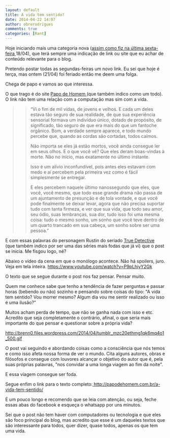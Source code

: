 ```yaml
---
layout: default
title: A vida tem sentido?
date: 2014-04-22 14:07
author: obrerodrigues
comments: true
categories: [Rant]
---
```

Hoje iniciando mais uma categoria nova (<a href="http://brenn0.wordpress.com/2014/04/17/palestra-contrate-os-hackers/" target="_blank">assim como fiz na última sexta-feira </a>18/04), que terá sempre uma indicação de link ou site que eu achar de conteúdo relevante para o blog.

Pretendo postar todas as segundas-feiras um novo link. Eu sei que hoje é terça, mas ontem (21/04) foi feriado então me deem uma folga.

Chega de papo e vamos ao que interessa.

O que trago é do site <a href="http://papodehomem.com.br/" target="_blank">Papo de Homem </a>(que também indico como um todo). O link não tem uma relação com a computação mas sim com a vida.

<blockquote>
<blockquote>“Vi o fim de mil vidas, de jovens e velhos. E cada um deles estava tão seguro de sua realidade, de que sua experiência sensorial formava um indivíduo único, dotado de propósito, de significado, tão seguro de que era mais do que um fantoche orgânico. Bom, a verdade sempre aparece, e todo mundo percebe que, quando as cordas são cortadas, todos caímos.

Não importa se eles já estão mortos, você ainda consegue ler em seus olhos. E o que você vê? Que eles deram boas-vindas à morte. Não no início, mas exatamente no último instante.

Isso é um alívio inconfundível, pois antes eles estavam com medo e aí percebem pela primeira vez como é fácil simplesmente se entregar.

E eles percebem naquele último nanossegundo que eles, que você, você mesmo, que todo esse grande drama não passa de um ajuntamento de presunção e de tola vontade, e que você pode finalmente se deixar levar, agora que não precisa suportar tudo com tanta firmeza, e ver que sua vida, que todo seu amor, seu ódio, suas lembranças, sua dor, tudo isso foi uma mesma coisa: tudo o mesmo sonho, um sonho que você teve dentro de um quarto trancado em sua cabeça, um sonho sobre ser uma pessoa.”</blockquote>
</blockquote>

E com essas palavras do personagem Rustin do seriado <a href="http://www.imdb.com/title/tt2356777/" target="_blank">True Detective</a> (que também indico por ser uma das séries mais fodas que já vi) que o post se inicia. Me fisgou logo, né?

<!--more-->

Abaixo o vídeo da cena em que o monólogo acontece. Não há spoilers, juro. Veja em tela inteira.
https://www.youtube.com/watch?v=P9pLhiyY2Gk

O texto que se segue durante o post nos faz pensar. Pensar muito.

Quem me conhece sabe que tenho a tendência de fazer perguntas e passar horas (bebendo ou não) sozinho e pensando sobre coisas do tipo: "A vida tem sentido? Vou morrer mesmo? Algum dia vou me sentir realizado ou isso é uma ilusão?"

Muitos acham perda de tempo, que não se ganha nada com isso e etc. Acredito que seja completamente o contrário, afinal, o que seria mais importante do que pensar e questionar sobre a própria vida?

http://brenn0.files.wordpress.com/2014/04/tumblr_mzc20ethmg1qk6mq4o1_500.gif

O post vai seguindo e abordando coisas como a consciência que nós temos e como isso afeta nossa forma de ver o mundo. Cita alguns autores, obras e filósofos e consegue com louvores alcançar o objetivo do autor que é, pela suas próprias palavras, "nos convidar a uma longa viagem ao fim da noite".

E essa viagem consegue ser foda.

Segue enfim o link para o texto completo:<a href="http://papodehomem.com.br/a-vida-tem-sentido/" target="_blank"> http://papodehomem.com.br/a-vida-tem-sentido/</a>

É um pouco longo e recomendo que se leia com atenção, ou seja, feche essas abas do facebook e esqueça o whatsapp por uns minutos.

Sei que o post não tem haver com computadores ou tecnologia e que eles são foco principal do blog, mas acredito que esse é um daqueles textos que são interessante para todos, quer dizer, quase todos, apenas os que tem uma vida.

